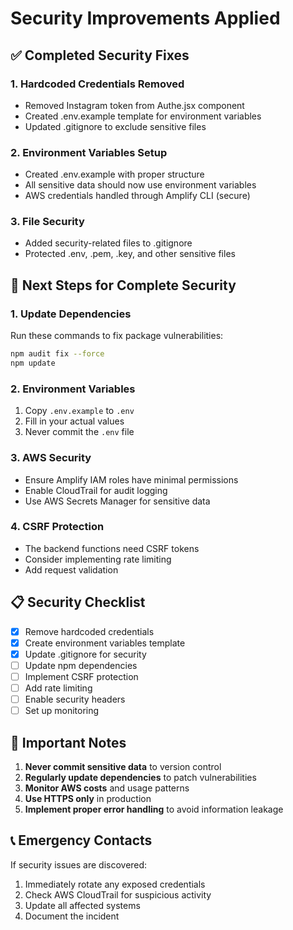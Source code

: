 # Security Improvements Applied

## ✅ Completed Security Fixes

### 1. Hardcoded Credentials Removed
- Removed Instagram token from Authe.jsx component
- Created .env.example template for environment variables
- Updated .gitignore to exclude sensitive files

### 2. Environment Variables Setup
- Created .env.example with proper structure
- All sensitive data should now use environment variables
- AWS credentials handled through Amplify CLI (secure)

### 3. File Security
- Added security-related files to .gitignore
- Protected .env, .pem, .key, and other sensitive files

## 🔧 Next Steps for Complete Security

### 1. Update Dependencies
Run these commands to fix package vulnerabilities:
```bash
npm audit fix --force
npm update
```

### 2. Environment Variables
1. Copy `.env.example` to `.env`
2. Fill in your actual values
3. Never commit the `.env` file

### 3. AWS Security
- Ensure Amplify IAM roles have minimal permissions
- Enable CloudTrail for audit logging
- Use AWS Secrets Manager for sensitive data

### 4. CSRF Protection
- The backend functions need CSRF tokens
- Consider implementing rate limiting
- Add request validation

## 📋 Security Checklist

- [x] Remove hardcoded credentials
- [x] Create environment variables template
- [x] Update .gitignore for security
- [ ] Update npm dependencies
- [ ] Implement CSRF protection
- [ ] Add rate limiting
- [ ] Enable security headers
- [ ] Set up monitoring

## 🚨 Important Notes

1. **Never commit sensitive data** to version control
2. **Regularly update dependencies** to patch vulnerabilities
3. **Monitor AWS costs** and usage patterns
4. **Use HTTPS only** in production
5. **Implement proper error handling** to avoid information leakage

## 📞 Emergency Contacts

If security issues are discovered:
1. Immediately rotate any exposed credentials
2. Check AWS CloudTrail for suspicious activity
3. Update all affected systems
4. Document the incident